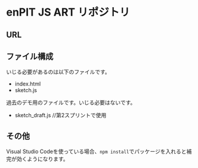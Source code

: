 # enPIT JS ART リポジトリ

## URL

## ファイル構成

いじる必要があるのは以下のファイルです。

- index.html
- sketch.js

過去のデモ用のファイルです。いじる必要はないです。
- sketch_draft.js //第2スプリントで使用

## その他

Visual Studio Codeを使っている場合、`npm install`でパッケージを入れると補完が効くようになります。
